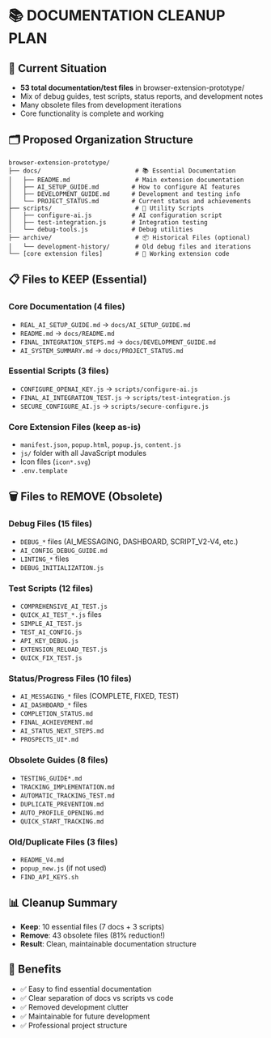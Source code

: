 # 📚 DOCUMENTATION CLEANUP PLAN

## 🎯 **Current Situation**
- **53 total documentation/test files** in browser-extension-prototype/
- Mix of debug guides, test scripts, status reports, and development notes
- Many obsolete files from development iterations
- Core functionality is complete and working

## 🗂️ **Proposed Organization Structure**

```
browser-extension-prototype/
├── docs/                          # 📚 Essential Documentation
│   ├── README.md                  # Main extension documentation
│   ├── AI_SETUP_GUIDE.md         # How to configure AI features
│   ├── DEVELOPMENT_GUIDE.md      # Development and testing info
│   └── PROJECT_STATUS.md         # Current status and achievements
├── scripts/                       # 🔧 Utility Scripts
│   ├── configure-ai.js           # AI configuration script
│   ├── test-integration.js       # Integration testing
│   └── debug-tools.js            # Debug utilities
├── archive/                       # 📦 Historical Files (optional)
│   └── development-history/       # Old debug files and iterations
└── [core extension files]         # 🚀 Working extension code
```

## 📋 **Files to KEEP (Essential)**

### **Core Documentation (4 files)**
- `REAL_AI_SETUP_GUIDE.md` → `docs/AI_SETUP_GUIDE.md`
- `README.md` → `docs/README.md` 
- `FINAL_INTEGRATION_STEPS.md` → `docs/DEVELOPMENT_GUIDE.md`
- `AI_SYSTEM_SUMMARY.md` → `docs/PROJECT_STATUS.md`

### **Essential Scripts (3 files)**
- `CONFIGURE_OPENAI_KEY.js` → `scripts/configure-ai.js`
- `FINAL_AI_INTEGRATION_TEST.js` → `scripts/test-integration.js`
- `SECURE_CONFIGURE_AI.js` → `scripts/secure-configure.js`

### **Core Extension Files (keep as-is)**
- `manifest.json`, `popup.html`, `popup.js`, `content.js`
- `js/` folder with all JavaScript modules
- Icon files (`icon*.svg`)
- `.env.template`

## 🗑️ **Files to REMOVE (Obsolete)**

### **Debug Files (15 files)**
- `DEBUG_*` files (AI_MESSAGING, DASHBOARD, SCRIPT_V2-V4, etc.)
- `AI_CONFIG_DEBUG_GUIDE.md`
- `LINTING_*` files
- `DEBUG_INITIALIZATION.js`

### **Test Scripts (12 files)**
- `COMPREHENSIVE_AI_TEST.js`
- `QUICK_AI_TEST_*.js` files
- `SIMPLE_AI_TEST.js`
- `TEST_AI_CONFIG.js`
- `API_KEY_DEBUG.js`
- `EXTENSION_RELOAD_TEST.js`
- `QUICK_FIX_TEST.js`

### **Status/Progress Files (10 files)**
- `AI_MESSAGING_*` files (COMPLETE, FIXED, TEST)
- `AI_DASHBOARD_*` files
- `COMPLETION_STATUS.md`
- `FINAL_ACHIEVEMENT.md`
- `AI_STATUS_NEXT_STEPS.md`
- `PROSPECTS_UI*.md`

### **Obsolete Guides (8 files)**
- `TESTING_GUIDE*.md`
- `TRACKING_IMPLEMENTATION.md`
- `AUTOMATIC_TRACKING_TEST.md`
- `DUPLICATE_PREVENTION.md`
- `AUTO_PROFILE_OPENING.md`
- `QUICK_START_TRACKING.md`

### **Old/Duplicate Files (3 files)**
- `README_V4.md`
- `popup_new.js` (if not used)
- `FIND_API_KEYS.sh`

## 📊 **Cleanup Summary**
- **Keep**: 10 essential files (7 docs + 3 scripts)
- **Remove**: 43 obsolete files (81% reduction!)
- **Result**: Clean, maintainable documentation structure

## 🚀 **Benefits**
- ✅ Easy to find essential documentation
- ✅ Clear separation of docs vs scripts vs code
- ✅ Removed development clutter
- ✅ Maintainable for future development
- ✅ Professional project structure
